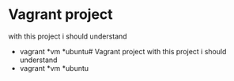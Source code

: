 # Vagrant project
with this project i should understand
* vagrant
*vm
*ubuntu# Vagrant project
with this project i should understand
* vagrant
*vm
*ubuntu
